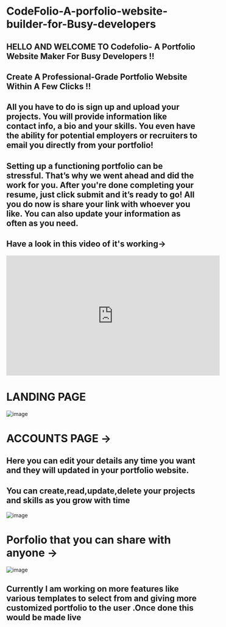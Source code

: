 # CodeFolio-A-porfolio-website-builder-for-Busy-developers

## HELLO AND WELCOME TO Codefolio- A Portfolio Website Maker For Busy Developers !!
## Create A Professional-Grade Portfolio Website Within A Few Clicks !!

## All you have to do is sign up and upload your projects. You will provide information like contact info, a bio and your skills. You even have the ability for potential employers or recruiters to email you directly from your portfolio!

## Setting up a functioning portfolio can be stressful. That’s why we went ahead and did the work for you. After you're done completing your resume, just click submit and it’s ready to go! All you do now is share your link with whoever you like. You can also update your information as often as you need.

## Have a look in this video of it's working->

<iframe width="560" height="315" src="https://www.youtube.com/embed/MuhsbDKnZvs?controls=0" title="YouTube video player" frameborder="0" allow="accelerometer; autoplay; clipboard-write; encrypted-media; gyroscope; picture-in-picture" allowfullscreen></iframe>

# LANDING PAGE
![image](https://user-images.githubusercontent.com/55119355/172821809-a3f56e13-2a38-4960-85c0-9f7997087b41.png)

# ACCOUNTS PAGE ->

## Here you can edit your details any time you want and they will updated in your portfolio website.
## You can create,read,update,delete your projects and skills as you grow with time
![image](https://user-images.githubusercontent.com/55119355/172822424-f3db9473-647a-4de2-8611-b1acc75e178c.png)


# Porfolio that you can share with anyone ->


![image](https://user-images.githubusercontent.com/55119355/172823114-d00988ad-3f86-4933-bf59-2895ebf1a627.png)



## Currently I am working on more features like various templates to select from and giving more customized portfolio to the user .Once done this would be made live

